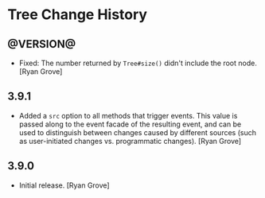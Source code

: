 Tree Change History
===================

@VERSION@
-----

* Fixed: The number returned by `Tree#size()` didn't include the root node.
  [Ryan Grove]

3.9.1
-----

* Added a `src` option to all methods that trigger events. This value is passed
  along to the event facade of the resulting event, and can be used to
  distinguish between changes caused by different sources (such as
  user-initiated changes vs. programmatic changes). [Ryan Grove]


3.9.0
-----

* Initial release. [Ryan Grove]
